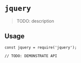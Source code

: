 # `jquery`

> TODO: description

## Usage

```
const jquery = require('jquery');

// TODO: DEMONSTRATE API
```
